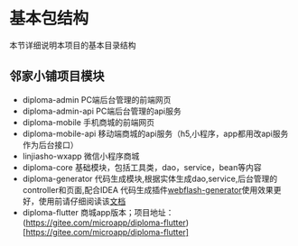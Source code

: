 # 基本包结构

本节详细说明本项目的基本目录结构

## 邻家小铺项目模块

- diploma-admin PC端后台管理的前端网页
- diploma-admin-api PC端后台管理的api服务
- diploma-mobile 手机商城的前端网页
- diploma-mobile-api 移动端商城的api服务（h5,小程序，app都用改api服务作为后台接口）
- linjiasho-wxapp 微信小程序商城
- diploma-core 基础模块，包括工具类，dao，service，bean等内容
- diploma-generator 代码生成模块,根据实体生成dao,service,后台管理的controller和页面,配合IDEA 代码生成插件[webflash-generator](https://plugins.jetbrains.com/plugin/12648-webflash-generator)使用效果更好，使用前请仔细阅读该[文档](http://enilu.gitee.io/web-flash/ecosystem/code-generator.html)
- diploma-flutter 商城app版本；项目地址：(https://gitee.com/microapp/diploma-flutter)[https://gitee.com/microapp/diploma-flutter]
